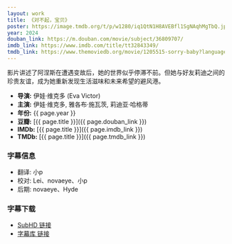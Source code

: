 ```yaml
---
layout: work
title: 《对不起，宝贝》
poster: https://image.tmdb.org/t/p/w1280/iq1QtN1H8AVEBfl1SgNAqhMgTbQ.jpg
year: 2024
douban_link: https://m.douban.com/movie/subject/36809707/
imdb_link: https://www.imdb.com/title/tt32843349/
tmdb_link: https://www.themoviedb.org/movie/1205515-sorry-baby?language=zh-CN
---
```

影片讲述了阿涅斯在遭遇变故后，她的世界似乎停滞不前。但她与好友莉迪之间的珍贵友谊，成为她重新发现生活滋味和未来希望的避风港。

* **导演:** 伊娃·维克多 (Eva Victor)
* **主演:** 伊娃·维克多, 雅各布·施瓦茨, 莉迪亚·哈格蒂
* **年份:** {{ page.year }}
* **豆瓣:** [{{ page.title }}]({{ page.douban_link }})
* **IMDb:** [{{ page.title }}]({{ page.imdb_link }})
* **TMDb:** [{{ page.title }}]({{ page.tmdb_link }})

<div class="work-details">
    <div>
        <h3>字幕信息</h3>
        <ul>
            <li>翻译: 小p</li>
            <li>校对: Lei、novaeye、小p</li>
            <li>后期: novaeye、Hyde</li>
        </ul>
    </div>
    <div>
        <h3>字幕下载</h3>
        <ul>
            <li><a href="https://subhd.tv/a/595598">SubHD 链接</a></li>
            <li><a href="https://zimuku.org/detail/218189.html">字幕库 链接</a></li>
        </ul>
    </div>
</div>